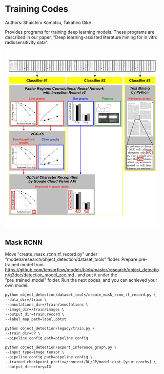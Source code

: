 ﻿# Training Codes
Authors: Shuichiro Komatsu, Takahiro Oike

Provides programs for training deep learning models. These programs are described in our paper, "Deep learning-assisted literature mining for in vitro radiosensitivity data".

![overview_figure1](https://github.com/shuichirokomatsu/Literature_Mining-Radiosensitivity/blob/master/Figure1.png)

## Mask RCNN
Move "create_mask_rcnn_tf_record.py" under "models/research/object_detection/dataset_tools" floder. 
Prepare pre-trained model from https://github.com/tensorflow/models/blob/master/research/object_detection/g3doc/detection_model_zoo.md , and put it under the "pre_trained_model" folder. 
Run the next codes, and you can achieved your own model.

```
python object_detection/dataset_tools/create_mask_rcnn_tf_record.py \
--data_dir=/train \
--annotations_dir=/train/annotations \
--image_dir=/train/images \
--output_dir=train.record \
--label_map_path=label.pbtxt
```

```
python object_detection/legacy/train.py \
--train_dir=CP \
--pipeline_config_path=pipeline.config
```

```
python object_detection/export_inference_graph.py \
--input_type=image_tensor \
--pipeline_config_path=pipeline.config \
--trained_checkpoint_prefix=/content/DL/CP/model.ckpt-[your epochs] \
--output_directory=IG
```
